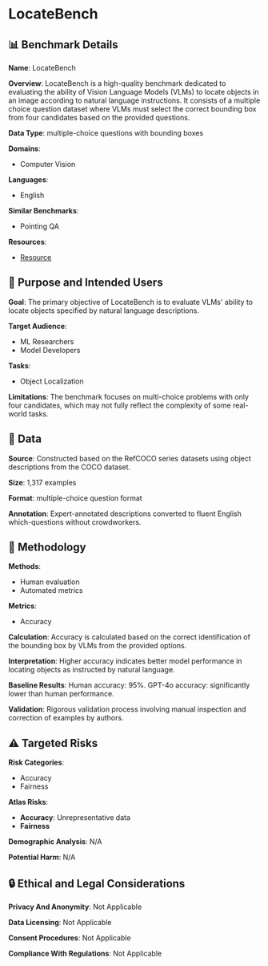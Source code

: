 # LocateBench

## 📊 Benchmark Details

**Name**: LocateBench

**Overview**: LocateBench is a high-quality benchmark dedicated to evaluating the ability of Vision Language Models (VLMs) to locate objects in an image according to natural language instructions. It consists of a multiple choice question dataset where VLMs must select the correct bounding box from four candidates based on the provided questions.

**Data Type**: multiple-choice questions with bounding boxes

**Domains**:
- Computer Vision

**Languages**:
- English

**Similar Benchmarks**:
- Pointing QA

**Resources**:
- [Resource](https://usc-tamagotchi.github.io/locate-bench/)

## 🎯 Purpose and Intended Users

**Goal**: The primary objective of LocateBench is to evaluate VLMs' ability to locate objects specified by natural language descriptions.

**Target Audience**:
- ML Researchers
- Model Developers

**Tasks**:
- Object Localization

**Limitations**: The benchmark focuses on multi-choice problems with only four candidates, which may not fully reflect the complexity of some real-world tasks.

## 💾 Data

**Source**: Constructed based on the RefCOCO series datasets using object descriptions from the COCO dataset.

**Size**: 1,317 examples

**Format**: multiple-choice question format

**Annotation**: Expert-annotated descriptions converted to fluent English which-questions without crowdworkers.

## 🔬 Methodology

**Methods**:
- Human evaluation
- Automated metrics

**Metrics**:
- Accuracy

**Calculation**: Accuracy is calculated based on the correct identification of the bounding box by VLMs from the provided options.

**Interpretation**: Higher accuracy indicates better model performance in locating objects as instructed by natural language.

**Baseline Results**: Human accuracy: 95%. GPT-4o accuracy: significantly lower than human performance.

**Validation**: Rigorous validation process involving manual inspection and correction of examples by authors.

## ⚠️ Targeted Risks

**Risk Categories**:
- Accuracy
- Fairness

**Atlas Risks**:
- **Accuracy**: Unrepresentative data
- **Fairness**

**Demographic Analysis**: N/A

**Potential Harm**: N/A

## 🔒 Ethical and Legal Considerations

**Privacy And Anonymity**: Not Applicable

**Data Licensing**: Not Applicable

**Consent Procedures**: Not Applicable

**Compliance With Regulations**: Not Applicable
